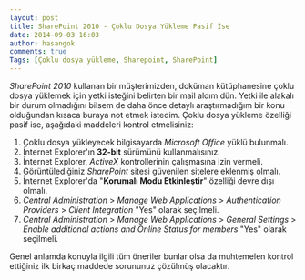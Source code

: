```yaml
---
layout: post
title: SharePoint 2010 - Çoklu Dosya Yükleme Pasif İse
date: 2014-09-03 16:03
author: hasangok
comments: true
Tags: [Çoklu dosya yükleme, Sharepoint, SharePoint]
---
```

*SharePoint 2010* kullanan bir müşterimizden, doküman kütüphanesine çoklu dosya yüklemek için yetki isteğini belirten bir mail aldım dün. Yetki ile alakalı bir durum olmadığını bilsem de daha önce detaylı araştırmadığım bir konu olduğundan kısaca buraya not etmek istedim. Çoklu dosya yükleme özelliği pasif ise, aşağıdaki maddeleri kontrol etmelisiniz:

1. Çoklu dosya yükleyecek bilgisayarda *Microsoft Office* yüklü bulunmalı.
2. İnternet Explorer'ın **32-bit** sürümünü kullanmalısınız.
3. İnternet Explorer, *ActiveX* kontrollerinin çalışmasına izin vermeli.
4. Görüntülediğiniz *SharePoint* sitesi güvenilen sitelere eklenmiş olmalı.
5. İnternet Explorer'da "**Korumalı Modu Etkinleştir**" özelliği devre dışı olmalı.
6. *Central Administration* &gt; *Manage Web Applications* &gt; *Authentication Providers* &gt; *Client Integration* "Yes" olarak seçilmeli.
7. *Central Administration* &gt; *Manage Web Applications* &gt; *General Settings* &gt; *Enable additional actions and Online Status for members* "Yes" olarak seçilmeli.

Genel anlamda konuyla ilgili tüm öneriler bunlar olsa da muhtemelen kontrol ettiğiniz ilk birkaç maddede sorununuz çözülmüş olacaktır.